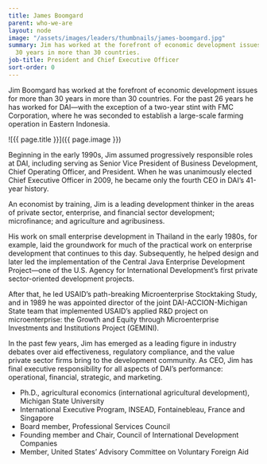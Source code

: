 ```yaml
---
title: James Boomgard
parent: who-we-are
layout: node
image: "/assets/images/leaders/thumbnails/james-boomgard.jpg"
summary: Jim has worked at the forefront of economic development issues for more than
  30 years in more than 30 countries.
job-title: President and Chief Executive Officer
sort-order: 0
---
```

Jim Boomgard has worked at the forefront of economic development issues for more than 30 years in more than 30 countries. For the past 26 years he has worked for DAI—with the exception of a two-year stint with FMC Corporation, where he was seconded to establish a large-scale farming operation in Eastern Indonesia.

![{{ page.title }}]({{ page.image }})

Beginning in the early 1990s, Jim assumed progressively responsible roles at DAI, including serving as Senior Vice President of Business Development, Chief Operating Officer, and President. When he was unanimously elected Chief Executive Officer in 2009, he became only the fourth CEO in DAI’s 41-year history.

An economist by training, Jim is a leading development thinker in the areas of private sector, enterprise, and financial sector development; microfinance; and agriculture and agribusiness.

His work on small enterprise development in Thailand in the early 1980s, for example, laid the groundwork for much of the practical work on enterprise development that continues to this day. Subsequently, he helped design and later led the implementation of the Central Java Enterprise Development Project—one of the U.S. Agency for International Development’s first private sector-oriented development projects.

After that, he led USAID’s path-breaking Microenterprise Stocktaking Study, and in 1989 he was appointed director of the joint DAI-ACCION-Michigan State team that implemented USAID’s applied R&D project on microenterprise: the Growth and Equity through Microenterprise Investments and Institutions Project (GEMINI).

In the past few years, Jim has emerged as a leading figure in industry debates over aid effectiveness, regulatory compliance, and the value private sector firms bring to the development community. As CEO, Jim has final executive responsibility for all aspects of DAI’s performance: operational, financial, strategic, and marketing.

* Ph.D., agricultural economics (international agricultural development), Michigan State University
* International Executive Program, INSEAD, Fontainebleau, France and Singapore
* Board member, Professional Services Council
* Founding member and Chair, Council of International Development Companies
* Member, United States’ Advisory Committee on Voluntary Foreign Aid
